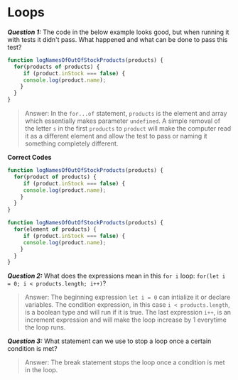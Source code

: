 # Loops

***Question 1:***
The code in the below example looks good, but when running it with tests it didn't pass.  What happened and what can be done to pass this test?

```js
function logNamesOfOutOfStockProducts(products) {
  for(products of products) { 
     if (product.inStock === false) {
     console.log(product.name);
    }
  }
}
```
>Answer: In the `for...of` statement, `products` is the element and array which essentially makes parameter `undefined`. A simple removal of the letter `s` in the first `products` to `product` will make the computer read it as a different element and allow the test to pass or naming it something completely different.

**Correct Codes**
```js
function logNamesOfOutOfStockProducts(products) {
  for(product of products) { 
     if (product.inStock === false) {
     console.log(product.name);
    }
  }
}

function logNamesOfOutOfStockProducts(products) {
  for(element of products) { 
     if (product.inStock === false) {
     console.log(product.name);
    }
  }
}
```

***Question 2:***
What does the expressions mean in this `for i` loop: `for(let i = 0; i < products.length; i++)`?

>Answer: The beginning expression `let i = 0` can intialize it or declare variables. The condition expression, in this case `i < products.length`, is a boolean type and will run if it is true. The last expression `i++`, is an increment expression and will make the loop increase by 1 everytime the loop runs.

***Question 3:***
What statement can we use to stop a loop once a certain condition is met?

>Answer: The break statement stops the loop once a condition is met in the loop. 

